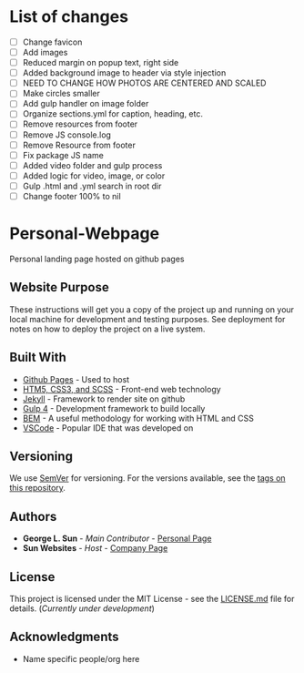# List of changes

- [ ] Change favicon
- [ ] Add images
- [ ] Reduced margin on popup text, right side
- [ ] Added background image to header via style injection
- [ ] NEED TO CHANGE HOW PHOTOS ARE CENTERED AND SCALED
- [ ] Make circles smaller
- [ ] Add gulp handler on image folder
- [ ] Organize sections.yml for caption, heading, etc.
- [ ] Remove resources from footer
- [ ] Remove JS console.log
- [ ] Remove Resource from footer
- [ ] Fix package JS name
- [ ] Added video folder and gulp process
- [ ] Added logic for video, image, or color
- [ ] Gulp .html and .yml search in root dir
- [ ] Change footer 100% to nil

# Personal-Webpage

Personal landing page hosted on github pages

## Website Purpose

These instructions will get you a copy of the project up and running on your local machine for development and testing purposes. See deployment for notes on how to deploy the project on a live system.

## Built With

* [Github Pages](https://rometools.github.io/rome/) - Used to host 
* [HTM5, CSS3, and SCSS](https://rometools.github.io/rome/) - Front-end web technology
* [Jekyll](https://maven.apache.org/) - Framework to render site on github
* [Gulp 4](https://rometools.github.io/rome/) - Development framework to build locally
* [BEM](http://getbem.com/) - A useful methodology for working with HTML and CSS
* [VSCode](http://www.dropwizard.io/1.0.2/docs/) - Popular IDE that was developed on

## Versioning

We use [SemVer](http://semver.org/) for versioning. For the versions available, see the [tags on this repository](https://github.com/your/project/tags). 

## Authors

* **George L. Sun** - *Main Contributor* - [Personal Page](https://github.com/mrsunny0)
* **Sun Websites** - *Host* - [Company Page]()

## License

This project is licensed under the MIT License - see the [LICENSE.md](LICENSE.md) file for details. (*Currently under development*)

## Acknowledgments

* Name specific people/org here